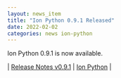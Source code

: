 ```yaml
---
layout: news_item
title: "Ion Python 0.9.1 Released"
date: 2022-02-02
categories: news ion-python
---
```


Ion Python 0.9.1 is now available.

| [Release Notes v0.9.1](https://github.com/amzn/ion-python/releases/tag/v0.9.1) | [Ion Python](https://github.com/amzn/ion-python) |

